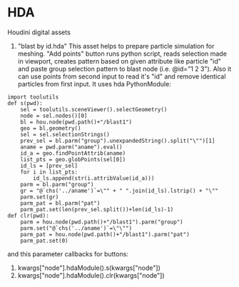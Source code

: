 # HDA
Houdini digital assets
1. "blast by id.hda" This asset helps to prepare particle simulation for meshing. "Add points" button runs python script, reads selection
made in viewport, creates pattern based on given attribute like particle "id" and paste group selection pattern to blast node (i.e. 
@id="1 2 3"). Also it can use points from second input to read it's "id" and remove identical particles from first input.
It uses hda PythonModule:
```
import toolutils
def s(pwd):
    sel = toolutils.sceneViewer().selectGeometry()
    node = sel.nodes()[0]
    bl = hou.node(pwd.path()+"/blast1")
    geo = bl.geometry()
    sel = sel.selectionStrings()
    prev_sel = bl.parm("group").unexpandedString().split("\"")[1]
    aname = pwd.parm("aname").eval()
    id_a = geo.findPointAttrib(aname)
    list_pts = geo.globPoints(sel[0])
    id_ls = [prev_sel]
    for i in list_pts:
        id_ls.append(str(i.attribValue(id_a)))
    parm = bl.parm("group")
    gr = "@`chs('../aname')`=\"" + " ".join(id_ls).lstrip() + "\""
    parm.set(gr)
    parm_pat = bl.parm("pat")
    parm_pat.set(len(prev_sel.split())+len(id_ls)-1)
def clr(pwd):
    parm = hou.node(pwd.path()+"/blast1").parm("group")
    parm.set("@`chs('../aname')`=\"\"")
    parm_pat = hou.node(pwd.path()+"/blast1").parm("pat")
    parm_pat.set(0)
```

and this parameter callbacks for buttons:
1) kwargs["node"].hdaModule().s(kwargs["node"])
2) kwargs["node"].hdaModule().clr(kwargs["node"])
